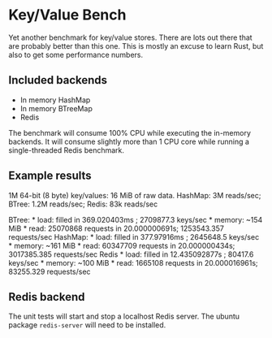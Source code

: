# Key/Value Bench

Yet another benchmark for key/value stores. There are lots out there that are probably better than this one. This is mostly an excuse to learn Rust, but also to get some performance numbers.


## Included backends

* In memory HashMap
* In memory BTreeMap
* Redis

The benchmark will consume 100% CPU while executing the in-memory backends. It will consume slightly more than 1 CPU core while running a single-threaded Redis benchmark.


## Example results

1M 64-bit (8 byte) key/values: 16 MiB of raw data. HashMap: 3M reads/sec; BTree: 1.2M reads/sec; Redis: 83k reads/sec

BTree:
    * load: filled in 369.020403ms ; 2709877.3 keys/sec
    * memory: ~154 MiB
    * read: 25070868 requests in 20.000000691s; 1253543.357 requests/sec
HashMap: 
    * load: filled in 377.97916ms ; 2645648.5 keys/sec
    * memory: ~161 MiB
    * read: 60347709 requests in 20.000000434s; 3017385.385 requests/sec
Redis
    * load: filled in 12.435092877s ; 80417.6 keys/sec
    * memory: ~100 MiB
    * read: 1665108 requests in 20.000016961s; 83255.329 requests/sec


## Redis backend

The unit tests will start and stop a localhost Redis server. The ubuntu package `redis-server` will need to be installed.
